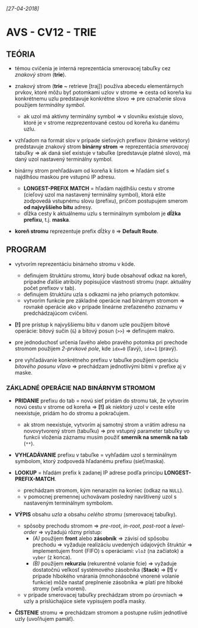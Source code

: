_[27-04-2018]_

# AVS - CV12 - TRIE

## TEÓRIA

- témou cvičenia je interná reprezentácia smerovacej tabuľky cez _znakový strom_ (__trie__).
- znakový strom (**trie** ~ retrieve [traj]) používa abecedu elementárnych prvkov, ktoré môžu byť potomkami uzlov v strome => cesta od koreňa ku konkrétnemu uzlu predstavuje konkrétne slovo => pre označenie slova použijem _terminálny symbol_.
    + ak uzol má aktívny terminálny symbol => v slovníku existuje slovo, ktoré je v strome rezprezentované cestou od koreňa ku danému uzlu.

- vzhľadom na formát slov v prípade sieťových prefixov (binárne vektory) predstavuje znakový strom __binárny strom__ => reprezentácia _smerovacej_ tabuľky => ak daná sieť existuje v tabuľke (predstavuje platné slovo), má daný uzol nastavený terminálny symbol.
- binárny strom prehľadávam od koreňa k listom => hľadám sieť s najdlhšou maskou pre vstupnú IP adresu.
    + __LONGEST-PREFIX MATCH__ = hľadám najdlhšiu cestu v strome (cieľový uzol ma nastavený terminálny symbol), ktorá ešte zodpovedá vstupnému slovu (prefixu), pričom postupujem smerom __od najvyššieho bitu__ adresy.
    + dĺžka cesty k aktuálnemu uzlu s terminálnym symbolom je __dĺžka prefixu__, t.j. __maska__.
- __koreň stromu__ reprezentuje prefix dĺžky `0` => __Default Route__.

## PROGRAM

- vytvorím reprezentáciu binárneho stromu v kóde.
    + definujem štruktúru stromu, ktorý bude obsahovať odkaz na koreň, prípadne ďalšie atribúty popisujúce vlastnosti stromu (napr. aktuálny počet prefixov v tab).
    + definujem štruktúru uzla s odkazmi na jeho priamych potomkov.
    + vytvorím funkcie pre základné operácie nad binárnym stromom => rovnaké operácie ako v prípade lineárne zreťazeného zoznamu v predchádzajúcom cvičení.

- __[!]__ pre prístup k najvyššiemu bitu v danom uzle použijem bitové operácie: bitový sučin (`&`) a bitový posun (`>>`) => definujem makro.
- pre jednoduchosť určenia ľavého alebo pravého potomka pri prechode stromom použijem _2-prvkové pole_, kde `idx=0` (ľavý), `idx=1` (pravý).

- pre vyhľadávanie konkrétneho prefixu v tabuľke použijem operáciu _bitového posunu vľavo_ => prechádzam jednotlivými bitmi v prefixe aj v maske.

### ZÁKLADNÉ OPERÁCIE NAD BINÁRNYM STROMOM

- __PRIDANIE__ prefixu do tab = novú sieť pridám do stromu tak, že vytvorím novú cestu v strome od koreňa => __[!]__ ak niektorý uzol v ceste ešte neexistuje, pridám ho do stromu a pokračujem.
    + ak strom neexistuje, vytvorím aj samotný strom a vrátim adresu na novovytvorený strom (tabuľku) => pre vstupný parameter tabuľky vo funkcii vloženia záznamu musím použiť __smerník na smerník na tab__ (`**`).

- __VYHĽADÁVANIE__ prefixu v tabuľke = vyhľadám uzol s terminálnym symbolom, ktorý zodpovedá hľadanému prefixu (sieť/maska).

- __LOOKUP__ = hľadám prefix k zadanej IP adrese podľa princípu __LONGEST-PREFIX-MATCH__.
    + prechádzam stromom, kým nenarazím na koniec (odkaz na `NULL`).
    + v pomocnej premennej uchovávam posledný navštívený uzol s nastaveným terminálnym symbolom.

- __VÝPIS__ obsahu _uzla_ a obsahu _celého stromu_ (smerovacej tabuľky).
    + spôsoby prechodu stromom => _pre-root_, _in-root_, _post-root_ a _level-order_ => vyžadujú rôzny prístup:
        * _(A)_ použijem __front__ alebo __zásobník__ => závisí od spôsobu prechodu => vyžaduje realizáciu uvedených údajových štruktúr => implementujem front (FIFO) s operáciami: `vlož` (na začiatok) a `vyber` (z konca).
        * _(B)_ použijem __rekurziu__ (rekurentné volanie fcie) => vyžaduje dostatočnú veľkosť systémového zásobníka (__Stack__) => __[!]__ v prípade hlbokého vnárania (mnohonásobné vnorené volanie funkcie) môže nastať preplnenie zásobníka => platí pre hlboké stromy (veľa vnorení).
    + v prípade smerovacej tabuľky prechádzam strom po úrovniach => uzly a prislúchajúce siete vypisujem podľa masky.

- __ČISTENIE__ stromu => prechádzam stromom a postupne ruším jednotlivé uzly (uvoľňujem pamäť).
